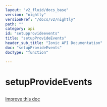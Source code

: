 ```yaml
---
layout: "v2_fluid/docs_base"
version: "nightly"
versionHref: "/docs/v2/nightly"
path: ""
category: api
id: "setupprovideevents"
title: "setupProvideEvents"
header_sub_title: "Ionic API Documentation"
doc: "setupProvideEvents"
docType: "function"

---
```










<h1 class="api-title">
<a class="anchor" name="setup-provide-events" href="#setup-provide-events"></a>

setupProvideEvents





</h1>

<a class="improve-v2-docs" href="http://github.com/driftyco/ionic/edit/master//src/util/events.ts#L148">
Improve this doc
</a>










<!-- @usage tag -->


<!-- @property tags -->



<!-- instance methods on the class -->




<!-- related link --><!-- end content block -->


<!-- end body block -->

